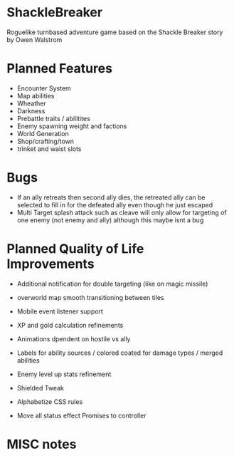 # ShackleBreaker
Roguelike turnbased adventure game based on the Shackle Breaker story by Owen Walstrom

# Planned Features
* Encounter System
* Map abilities
* Wheather
* Darkness
* Prebattle traits / abilitites
* Enemy spawning weight and factions
* World Generation
* Shop/crafting/town
* trinket and waist slots


# Bugs

* If an ally retreats then second ally dies, the retreated ally can be selected to fill in for the defeated ally even though he just escaped
* Multi Target splash attack such as cleave will only allow for targeting of one enemy (not enemy and ally) although this maybe isnt a bug


# Planned Quality of Life Improvements
* Additional notification for double targeting (like on magic missile)
* overworld map smooth transitioning between tiles
* Mobile event listener support
* XP and gold calculation refinements
* Animations dpendent on hostile vs ally
* Labels for ability sources / colored coated for damage types / merged abilities
* Enemy level up stats refinement
* Shielded Tweak

* Alphabetize CSS rules
* Move all status effect Promises to controller


# MISC notes
